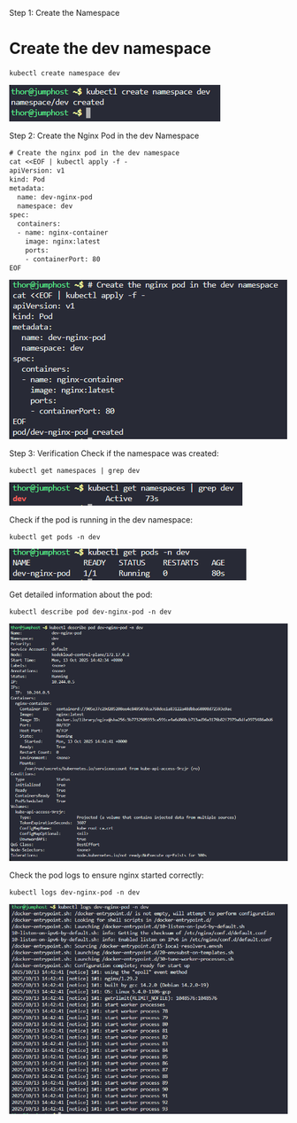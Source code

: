 Step 1: Create the Namespace

# Create the dev namespace
```
kubectl create namespace dev
```

![alt text](image.png)

Step 2: Create the Nginx Pod in the dev Namespace

```
# Create the nginx pod in the dev namespace
cat <<EOF | kubectl apply -f -
apiVersion: v1
kind: Pod
metadata:
  name: dev-nginx-pod
  namespace: dev
spec:
  containers:
  - name: nginx-container
    image: nginx:latest
    ports:
    - containerPort: 80
EOF
```

![alt text](image-1.png)

Step 3: Verification
Check if the namespace was created:
```
kubectl get namespaces | grep dev
```

![alt text](image-2.png)

Check if the pod is running in the dev namespace:
```
kubectl get pods -n dev
```

![alt text](image-3.png)

Get detailed information about the pod:
```
kubectl describe pod dev-nginx-pod -n dev
```

![alt text](image-4.png)

Check the pod logs to ensure nginx started correctly:
```
kubectl logs dev-nginx-pod -n dev
```

![alt text](image-5.png)